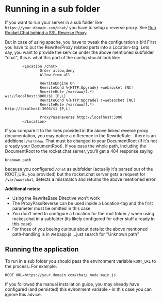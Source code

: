 # Running in a sub folder

If you want to run your server in a sub folder like `https://your.domain.com/chat/` you have to setup a reverse proxy.
See [Run Rocket.Chat behind a SSL Reverse Proxy](/3.%20Installation%2F4.%20Manual%20Installation%2FConfiguring%20SSL%20Reverse%20Proxy.md)

But in case of using apache, you have to tweak the configuration a bit!
First you have to put the Rewrite/Proxy related parts into a Location-tag.
Lets say, you want to provide the service under the above mentioned subfolder "chat", this is what this part of the config should look like:

```
        <Location /chat>
                Order allow,deny
                Allow from all

                RewriteEngine On
                RewriteCond %{HTTP:Upgrade} =websocket [NC]
                RewriteRule /var/www/(.*)           ws://localhost:3000/$1 [P,L]
                RewriteCond %{HTTP:Upgrade} !=websocket [NC]
                RewriteRule /var/www/(.*)           http://localhost:3000/$1 [P,L]
                
                ProxyPassReverse http://localhost:3000
        </Location>
```
If you compare it to the lines provided in the above linked reverse proxy documentation, you may notice a difference in the RewriteRule - there is an additional `/var/www`.
That must be changed to your DocumentRoot (if it's not already your DocumentRoot).
If you pass the whole path, including the DocumentRoot to the rocket.chat server, you'll get a 404 response saying
```
Unknown path
```
because you configured `/chat` as subfolder (actually it's parsed out of the ROOT_URL you provided) but the rocket.chat server gets a request for `/var/www/chat`, detects a missmatch and returns the above mentioned error.

**Additional notes:**
- Using the RewriteBase Directive won't work
- The ProxyPassReverse can be used inside a Location-tag and the first parameter must be omitted in this case
- You don't need to configure a Location for the root folder `/` when using rocket.chat in a subfolder (its likely configured for other stuff already in this case)
- For those of you beeing curious about details: the above mentioned path-handling is in webapp.js ...just search for "Unknown path"


## Running the application
To run in a sub folder you should pass the environment variable `ROOT_URL` to the process.
For example:

```shell
ROOT_URL=https://your.domain.com/chat/ node main.js
```

If you followed the manual installation guide, you may already have configured (and persisted) this evironment variable - in this case you can ignore this advice.

